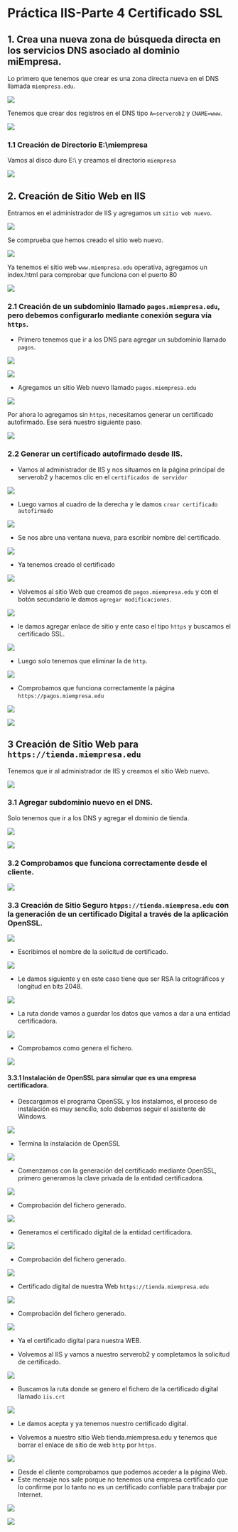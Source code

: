 
# Práctica IIS-Parte 4 Certificado SSL


## 1. Crea una nueva zona de búsqueda directa en los servicios DNS asociado al dominio miEmpresa.

Lo primero que tenemos que crear es una zona directa nueva en el DNS llamada `miempresa.edu`.

![](img/001.png)

Tenemos que crear dos registros en el DNS tipo `A=serverob2` y `CNAME=www`.

![](img/002.png)


### 1.1 Creación de Directorio E:\miempresa

Vamos al disco duro E:\ y creamos el directorio `miempresa`

![](img/005.png)

## 2. Creación de Sitio Web en IIS

Entramos en el administrador de IIS y agregamos un `sitio web nuevo`.

![](img/003.png)

Se comprueba que hemos creado el sitio web nuevo.

![](img/004.png)

Ya tenemos el sitio web `www.miempresa.edu` operativa, agregamos un index.html para comprobar que funciona con el puerto 80

![](img/006.png)

### 2.1 Creación de un subdominio llamado `pagos.miempresa.edu`, pero debemos configurarlo mediante conexión segura vía `https`.

- Primero tenemos que ir a los DNS para agregar un subdominio llamado `pagos`.

![](img/007.png)

![](img/008.png)

- Agregamos un sitio Web nuevo llamado `pagos.miempresa.edu`

![](img/008.png)

Por ahora lo agregamos sin `https`, necesitamos generar un certificado autofirmado. Ese será nuestro siguiente paso.

![](img/009.png)

### 2.2 Generar un certificado autofirmado desde IIS.

- Vamos al administrador de IIS y nos situamos en la página principal de serverob2 y hacemos clic en el `certificados de servidor`

![](img/010.png)

- Luego vamos al cuadro de la derecha y le damos `crear certificado autofirmado`

![](img/011.png)

- Se nos abre una ventana nueva, para escribir nombre del certificado.

![](img/012.png)

- Ya tenemos creado el certificado

![](img/013.png)

- Volvemos al sitio Web que creamos de `pagos.miempresa.edu` y con el botón secundario le damos `agregar modificaciones`.

![](img/014.png)

- le damos agregar enlace de sitio y ente caso el tipo `https` y buscamos el certificado SSL.

![](img/015.png)

- Luego solo tenemos que eliminar la de `http`.

![](img/016.png)

- Comprobamos que funciona correctamente la página `https://pagos.miempresa.edu`

![](img/017.png)

![](img/018.png)

## 3 Creación de Sitio Web para `https://tienda.miempresa.edu`

Tenemos que ir al administrador de IIS y creamos el sitio Web nuevo.

![](img/019.png)

### 3.1 Agregar subdominio nuevo en el DNS.

Solo tenemos que ir a los DNS y agregar el dominio de tienda.

![](img/020.png)

![](img/021.png)

### 3.2 Comprobamos que funciona correctamente desde el cliente.

![](img/022.png)

### 3.3 Creación de Sitio Seguro `htpps://tienda.miempresa.edu` con la generación de un certificado Digital a través de la aplicación OpenSSL.

![](img/023.png)

- Escribimos el nombre de la solicitud de certificado.

![](img/024.png)

- Le damos siguiente y en este caso tiene que ser RSA la critográficos y longitud en bits 2048.

![](img/025.png)

- La ruta donde vamos a guardar los datos que vamos a dar a una entidad certificadora.

![](img/026.png)

- Comprobamos como genera el fichero.

![](img/027.png)

#### 3.3.1 Instalación de OpenSSL para simular que es una empresa certificadora.

- Descargamos el programa OpenSSL y los instalamos, el proceso de instalación es muy sencillo, solo debemos seguir el asistente de Windows.

![](img/028.png)

- Termina la instalación de OpenSSL

![](img/029.png)

- Comenzamos con la generación del certificado mediante OpenSSL, primero generamos la clave privada de la entidad certificadora.

![](img/030.png)

- Comprobación del fichero generado.

![](img/031.png)

- Generamos el certificado digital de la entidad certificadora.

![](img/032.png)

- Comprobación del fichero generado.

![](img/033.png)

- Certificado digital de nuestra Web `https://tienda.miempresa.edu`

![](img/034.png)

- Comprobación del fichero generado.

![](img/035.png)

- Ya el certificado digital para nuestra WEB.

- Volvemos al IIS y vamos a nuestro serverob2 y completamos la solicitud de certificado.

![](img/040.png)

- Buscamos la ruta donde se genero el fichero de la certificado digital llamado `iis.crt`

![](img/036.png)

- Le damos acepta y ya tenemos nuestro certificado digital.

- Volvemos a nuestro sitio Web tienda.miempresa.edu y tenemos que borrar el enlace de sitio de web `http` por `https`.

![](img/037.png)

- Desde el cliente comprobamos que podemos acceder a la página Web.
- Este mensaje nos sale porque no tenemos una empresa certificado que lo confirme por lo tanto no es un certificado confiable para trabajar por Internet.

![](img/038.png)

![](img/039.png)
